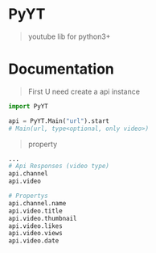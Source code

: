 # PyYT
>youtube lib for python3+

# Documentation
> First U need create a api instance
```py
import PyYT

api = PyYT.Main("url").start
# Main(url, type<optional, only video>)
```
> property
```py
...
# Api Responses (video type)
api.channel
api.video

# Propertys
api.channel.name
api.video.title
api.video.thumbnail
api.video.likes
api.video.views
api.video.date

```